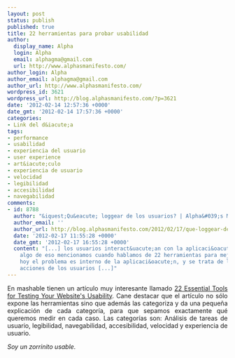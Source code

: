 ```yaml
---
layout: post
status: publish
published: true
title: 22 herramientas para probar usabilidad
author:
  display_name: Alpha
  login: Alpha
  email: alphagma@gmail.com
  url: http://www.alphasmanifesto.com/
author_login: Alpha
author_email: alphagma@gmail.com
author_url: http://www.alphasmanifesto.com/
wordpress_id: 3621
wordpress_url: http://blog.alphasmanifesto.com/?p=3621
date: '2012-02-14 12:57:36 +0000'
date_gmt: '2012-02-14 17:57:36 +0000'
categories:
- Link del d&iacute;a
tags:
- performance
- usabilidad
- experiencia del usuario
- user experience
- art&iacute;culo
- experiencia de usuario
- velocidad
- legibilidad
- accesibilidad
- navegabilidad
comments:
- id: 8788
  author: "&iquest;Qu&eacute; loggear de los usuarios? | Alpha&#039;s Manifesto"
  author_email: ''
  author_url: http://blog.alphasmanifesto.com/2012/02/17/que-loggear-de-los-usuarios/
  date: '2012-02-17 11:55:28 +0000'
  date_gmt: '2012-02-17 16:55:28 +0000'
  content: "[...] los usuarios interact&uacute;an con la aplicaci&oacute;n. Si bien
    algo de eso mencionamos cuando hablamos de 22 herramientas para mejorar la usabilidad,
    hoy el problema es interno de la aplicaci&oacute;n, y se trata de loggear las
    acciones de los usuarios [...]"
---
```

<p style="text-align: justify;">En mashable tienen un art&iacute;culo muy interesante llamado <a href="http://mashable.com/2011/09/30/website-usability-tools/">22 Essential Tools for Testing Your Website's Usability</a>. Cane destacar que el art&iacute;culo no s&oacute;lo expone las herramientas sino que adem&aacute;s las categoriza y da una peque&ntilde;a explicaci&oacute;n de cada categor&iacute;a, para que sepamos exactamente qu&eacute; queremos medir en cada caso. Las categor&iacute;as son: An&aacute;lisis de tareas de usuario, legibilidad, navegabilidad, accesibilidad, velocidad y experiencia de usuario.</p>
<p style="text-align: justify;"><em>Soy un zorrinito usable.</em></p>
